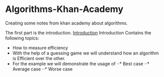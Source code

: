 # Algorithms-Khan-Academy
Creating some notes from khan academy about algorithms.

The first part is the introduction.
[Introduction](https://github.com/Habib0308/Algorithms-Khan-Academy/blob/master/Intoduction/Algorithms.md)
Introduction Contains the following topics:
* How to measure efficiency
* With the help of a guessing game we will understand how an algorithm is Efficient over the other.
* For the example we will demonstrate the usage of 
⋅⋅* Best case
⋅⋅* Average case
⋅⋅* Worse case



